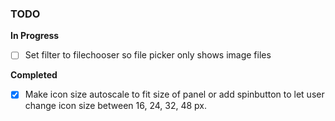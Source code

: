 ### TODO
**In Progress**
- [ ] Set filter to filechooser so file picker only shows image files

**Completed**
- [x] Make icon size autoscale to fit size of panel or add spinbutton to let user change icon size between 16, 24, 32, 48 px.
